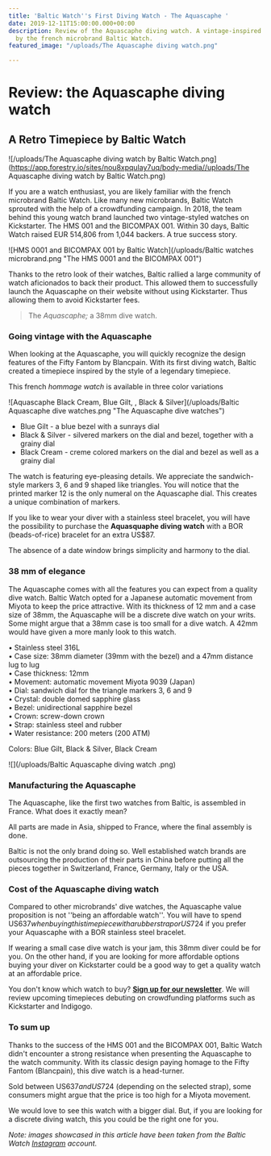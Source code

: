 ```yaml
---
title: 'Baltic Watch''s First Diving Watch - The Aquascaphe '
date: 2019-12-11T15:00:00.000+00:00
description: Review of the Aquascaphe diving watch. A vintage-inspired timepiece created
  by the french microbrand Baltic Watch.
featured_image: "/uploads/The Aquascaphe diving watch.png"

---
```

# Review: the Aquascaphe diving watch

## A Retro Timepiece by Baltic Watch

![/uploads/The Aquascaphe diving watch by Baltic Watch.png](https://app.forestry.io/sites/nou8xpqulay7uq/body-media//uploads/The Aquascaphe diving watch by Baltic Watch.png)

If you are a watch enthusiast, you are likely familiar with the french microbrand Baltic Watch. Like many new microbrands, Baltic Watch sprouted with the help of a crowdfunding campaign. In 2018, the team behind this young watch brand launched two vintage-styled watches on Kickstarter. The HMS 001 and the BICOMPAX 001. Within 30 days, Baltic Watch raised EUR 514,806 from 1,044 backers. A true success story.

![HMS 0001 and BICOMPAX 001 by Baltic Watch](/uploads/Baltic watches microbrand.png "The HMS 0001 and the BICOMPAX 001")

Thanks to the retro look of their watches, Baltic rallied a large community of watch aficionados to back their product. This allowed them to successfully launch the Aquascaphe on their website without using Kickstarter. Thus allowing them to avoid Kickstarter fees.

> The _Aquascaphe;_  a 38mm dive watch.

### Going vintage with the Aquascaphe

When looking at the Aquascaphe, you will quickly recognize the design features of the Fifty Fantom by Blancpain. With its first diving watch, Baltic created a timepiece inspired by the style of a legendary timepiece.

This french _hommage watch_ is available in three color variations

![Aquascaphe Black Cream, Blue Gilt, , Black & Silver](/uploads/Baltic Aquascaphe dive watches.png "The Aquascaphe dive watches")

* Blue Gilt - a blue bezel with a sunrays dial
* Black & Silver - silvered markers on the dial and bezel, together with a grainy dial
* Black Cream - creme colored markers on the dial and bezel as well as a grainy dial

The watch is featuring eye-pleasing details. We appreciate the sandwich-style markers 3, 6 and 9 shaped like triangles. You will notice that the printed marker 12 is the only numeral on the Aquascaphe dial. This creates a unique combination of markers.

If you like to wear your diver with a stainless steel bracelet, you will have the possibility to purchase the **Aquasquaphe diving watch** with a BOR (beads-of-rice) bracelet for an extra US$87.

The absence of a date window brings simplicity and harmony to the dial.

### 38 mm of elegance

The Aquascaphe comes with all the features you can expect from a quality dive watch. Baltic Watch opted for a Japanese automatic movement from Miyota to keep the price attractive. With its thickness of 12 mm and a case size of 38mm, the Aquascaphe will be a discrete dive watch on your writs. Some might argue that a 38mm case is too small for a dive watch. A 42mm would have given a more manly look to this watch.

• Stainless steel 316L  
• Case size: 38mm diameter (39mm with the bezel) and a 47mm distance lug to lug  
• Case thickness: 12mm  
• Movement: automatic movement Miyota 9039 (Japan)  
• Dial: sandwich dial for the triangle markers 3, 6 and 9  
• Crystal: double domed sapphire glass  
• Bezel: unidirectional sapphire bezel  
• Crown: screw-down crown  
• Strap: stainless steel and rubber  
• Water resistance: 200 meters (200 ATM)

Colors: Blue Gilt, Black & Silver, Black Cream

![](/uploads/Baltic Aquascaphe diving watch .png)

### Manufacturing the Aquascaphe

The Aquascaphe, like the first two watches from Baltic, is assembled in France. What does it exactly mean?

All parts are made in Asia, shipped to France, where the final assembly is done.

Baltic is not the only brand doing so. Well established watch brands are outsourcing the production of their parts in China before putting all the pieces together in Switzerland, France, Germany, Italy or the USA.

### Cost of the Aquascaphe diving watch

Compared to other microbrands' dive watches, the Aquascaphe value proposition is not ''being an affordable watch''. You will have to spend US$637 when buying this timepiece with a rubber strap or US$724 if you prefer your Aquascaphe with a BOR stainless steel bracelet.

If wearing a small case dive watch is your jam, this 38mm diver could be for you. On the other hand, if you are looking for more affordable options buying your diver on Kickstarter could be a good way to get a quality watch at an affordable price.

You don't know which watch to buy? [**Sign up for our newsletter**](https://www.subscribepage.com/dripdesignsignup "Drip Design Newsletter"). We will review upcoming timepieces debuting on crowdfunding platforms such as Kickstarter and Indigogo.

### To sum up

Thanks to the success of the HMS 001 and the BICOMPAX 001, Baltic Watch didn't encounter a strong resistance when presenting the Aquascaphe to the watch community. With its classic design paying homage to the Fifty Fantom (Blancpain), this dive watch is a head-turner.

Sold between US$637 and US$724 (depending on the selected strap), some consumers might argue that the price is too high for a Miyota movement.

We would love to see this watch with a bigger dial. But, if you are looking for a discrete diving watch, this you could be the right one for you.

_Note: images showcased in this article have been taken from the Baltic Watch_ [_Instagram_](https://www.instagram.com/balticwatches/?hl=en) _account._